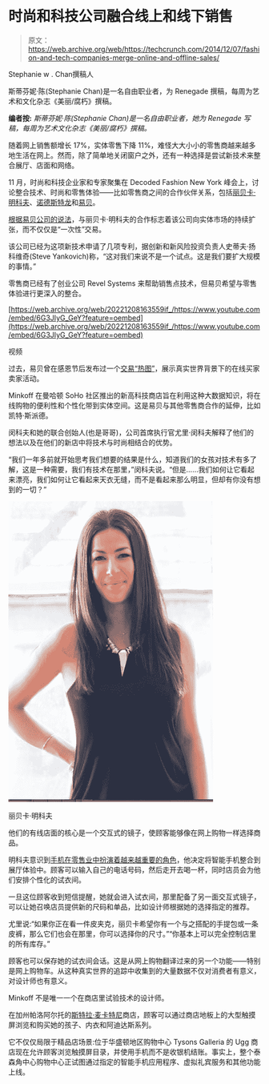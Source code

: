 # 时尚和科技公司融合线上和线下销售 

> 原文：<https://web.archive.org/web/https://techcrunch.com/2014/12/07/fashion-and-tech-companies-merge-online-and-offline-sales/>

Stephanie w . Chan撰稿人

斯蒂芬妮·陈(Stephanie Chan)是一名自由职业者，为 Renegade 撰稿，每周为艺术和文化杂志《美丽/腐朽》撰稿。

**编者按:** *斯蒂芬妮·陈(Stephanie Chan)是一名自由职业者，她为 Renegade 写稿，每周为艺术文化杂志《美丽/腐朽》撰稿。*

随着网上销售额增长 17%，实体零售下降 11%，难怪大大小小的零售商越来越多地生活在网上。然而，除了简单地关闭窗户之外，还有一种选择是尝试新技术来整合展厅、店面和网络。

11 月，时尚和科技企业家和专家聚集在 Decoded Fashion New York 峰会上，讨论整合技术、时尚和零售体验——比如零售商之间的合作伙伴关系，包括[丽贝卡·明科夫](https://web.archive.org/web/20221208163559/http://www.rebeccaminkoff.com/)、[诺德斯特龙](https://web.archive.org/web/20221208163559/http://fortune.com/2014/11/25/nordstrom-ebay-fitting-rooms/)和[易贝](https://web.archive.org/web/20221208163559/http://www.ebay.com/)。

[根据易贝公司的说法](https://web.archive.org/web/20221208163559/http://ebayenterprise-blog.com/2014/11/14/rebecca-minkoff-delivers-next-generation-shopping/)，与丽贝卡·明科夫的合作标志着该公司向实体市场的持续扩张，而不仅仅是“一次性”交易。

该公司已经为这项新技术申请了几项专利，据创新和新风险投资负责人史蒂夫·扬科维奇(Steve Yankovich)称，“这对我们来说不是一个试点。这是我们要扩大规模的事情。”

零售商已经有了创业公司 Revel Systems 来帮助销售点技术，但易贝希望与零售体验进行更深入的整合。

[https://web.archive.org/web/20221208163559if_/https://www.youtube.com/embed/6G3JIyG_GeY?feature=oembed](https://web.archive.org/web/20221208163559if_/https://www.youtube.com/embed/6G3JIyG_GeY?feature=oembed)

视频

过去，易贝曾在感恩节后发布过一个[交易“热图”](https://web.archive.org/web/20221208163559/http://blog.ebay.com/breaking-down-black-friday-cyber-monday-on-ebay/)，展示真实世界背景下的在线买家卖家活动。

Minkoff 在曼哈顿 SoHo 社区推出的新高科技商店旨在利用这种大数据知识，将在线购物的便利性和个性化带到实体空间。这是易贝与其他零售商合作的延伸，比如凯特·斯派德。

闵科夫和她的联合创始人(也是哥哥)，公司首席执行官尤里·闵科夫解释了他们的想法以及在他们的新店中将技术与时尚相结合的优势。

“我们一年多前就开始思考我们想要的结果是什么，知道我们的女孩对技术有多了解，这是一种需要，我们有技术在那里，”闵科夫说。“但是……我们如何让它看起来漂亮，我们如何让它看起来天衣无缝，而不是看起来那么明显，但却有你没有想到的一切？”

![Screen Shot 2014-12-07 at 9.42.50 PM](img/1de32fc1352ec621c9f16168a54bb56d.png)

丽贝卡·明科夫

他们的有线店面的核心是一个交互式的镜子，使顾客能够像在网上购物一样选择商品。

明科夫意识到[手机在零售业中扮演着越来越重要的角色](https://web.archive.org/web/20221208163559/https://beta.techcrunch.com/2014/11/28/black-friday-online-sales-up-8-5-over-last-year-20-of-sales-came-from-ios/)，他决定将智能手机整合到展厅体验中。顾客可以输入自己的电话号码，然后走开去喝一杯，同时店员会为他们安排个性化的试衣间。

一旦这位顾客收到短信提醒，她就会进入试衣间，那里配备了另一面交互式镜子，可以让她召唤店员提供新的尺码和单品，比如设计师根据她的选择指定的推荐。

尤里说:“如果你正在看一件皮夹克，丽贝卡希望你有一个与之搭配的手提包或一条皮裤，那么它们也会在那里，你可以选择你的尺寸。”“你基本上可以完全控制店里的所有库存。”

顾客也可以保存她的试衣间会话。这是从网上购物翻译过来的另一个功能——特别是网上购物车。从这种真实世界的追踪中收集到的大量数据不仅对消费者有意义，对设计师也有意义。

Minkoff 不是唯一一个在商店里试验技术的设计师。

在加州帕洛阿尔托的[斯特拉·麦卡特尼](https://web.archive.org/web/20221208163559/http://www.stellamccartney.com/us)商店，顾客可以通过商店地板上的大型触摸屏浏览和购买她的孩子、内衣和阿迪达斯系列。

它不仅仅局限于精品店场景:位于华盛顿地区购物中心 Tysons Galleria 的 Ugg 商店现在允许顾客浏览触摸屏目录，并使用手机而不是收银机结账。事实上，整个泰森角中心购物中心正试图通过指定的智能手机应用程序、虚拟礼宾服务和其他功能上线。